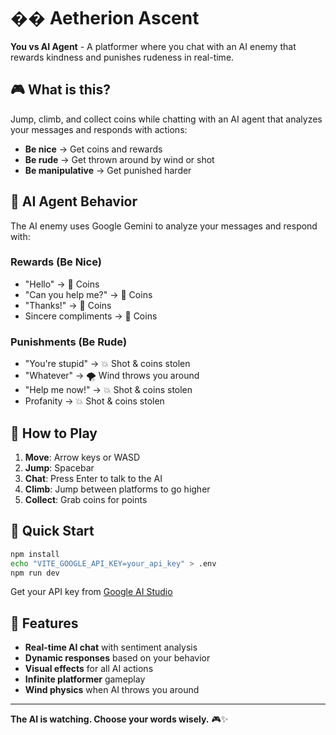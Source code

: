 # �� Aetherion Ascent

**You vs AI Agent** - A platformer where you chat with an AI enemy that rewards kindness and punishes rudeness in real-time.

## 🎮 **What is this?**

Jump, climb, and collect coins while chatting with an AI agent that analyzes your messages and responds with actions:

- **Be nice** → Get coins and rewards
- **Be rude** → Get thrown around by wind or shot
- **Be manipulative** → Get punished harder

## 🤖 **AI Agent Behavior**

The AI enemy uses Google Gemini to analyze your messages and respond with:

### **Rewards (Be Nice)**
- "Hello" → 🎁 Coins
- "Can you help me?" → 🎁 Coins  
- "Thanks!" → 🎁 Coins
- Sincere compliments → 🎁 Coins

### **Punishments (Be Rude)**
- "You're stupid" → 💥 Shot & coins stolen
- "Whatever" → 🌪️ Wind throws you around
- "Help me now!" → 💥 Shot & coins stolen
- Profanity → 💥 Shot & coins stolen

## 🎯 **How to Play**

1. **Move**: Arrow keys or WASD
2. **Jump**: Spacebar
3. **Chat**: Press Enter to talk to the AI
4. **Climb**: Jump between platforms to go higher
5. **Collect**: Grab coins for points

## 🚀 **Quick Start**

```bash
npm install
echo "VITE_GOOGLE_API_KEY=your_api_key" > .env
npm run dev
```

Get your API key from [Google AI Studio](https://makersuite.google.com/app/apikey)

## 🎨 **Features**

- **Real-time AI chat** with sentiment analysis
- **Dynamic responses** based on your behavior
- **Visual effects** for all AI actions
- **Infinite platformer** gameplay
- **Wind physics** when AI throws you around

---

**The AI is watching. Choose your words wisely.** 🎮✨
